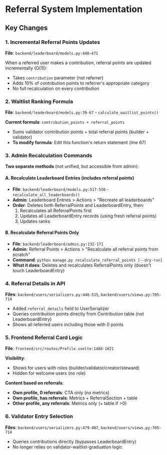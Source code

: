 # Referral System Implementation

## Key Changes

### 1. Incremental Referral Points Updates
**File**: `backend/leaderboard/models.py:448-471`

When a referred user makes a contribution, referral points are updated incrementally (O(1)):
- Takes `contribution` parameter (not referrer)
- Adds 10% of contribution points to referrer's appropriate category
- No full recalculation on every contribution

### 2. Waitlist Ranking Formula
**File**: `backend/leaderboard/models.py:39-67` - `calculate_waitlist_points()`

**Current formula**: `contribution_points + referral_points`
- Sums validator contribution points + total referral points (builder + validator)
- **To modify formula**: Edit this function's return statement (line 67)

### 3. Admin Recalculation Commands

**Two separate methods** (not unified, but accessible from admin):

#### A. Recalculate Leaderboard Entries (includes referral points)
- **File**: `backend/leaderboard/models.py:517-550` - `recalculate_all_leaderboards()`
- **Admin**: Leaderboard Entries > Actions > "Recreate all leaderboards"
- **Order**: Deletes both ReferralPoints and LeaderboardEntry, then:
  1. Recalculates all ReferralPoints first
  2. Updates all LeaderboardEntry records (using fresh referral points)
  3. Updates ranks

#### B. Recalculate Referral Points Only
- **File**: `backend/leaderboard/admin.py:132-171`
- **Admin**: Referral Points > Actions > "Recalculate all referral points from scratch"
- **Command**: `python manage.py recalculate_referral_points [--dry-run]`
- **What it does**: Deletes and recalculates ReferralPoints only (doesn't touch LeaderboardEntry)

### 4. Referral Details in API
**Files**: `backend/users/serializers.py:446-515`, `backend/users/views.py:705-714`

- Added `referral_details` field to UserSerializer
- Queries contribution points directly from Contribution table (not LeaderboardEntry)
- Shows all referred users including those with 0 points

### 5. Frontend Referral Card Logic
**File**: `frontend/src/routes/Profile.svelte:1488-1621`

**Visibility**:
- Shows for users with roles (builder/validator/creator/steward)
- Hidden for welcome users (no role)

**Content based on referrals**:
- **Own profile, 0 referrals**: CTA only (no metrics)
- **Own profile, has referrals**: Metrics + ReferralSection + table
- **Other profile, any referrals**: Metrics only (+ table if >0)

### 6. Validator Entry Selection
**Files**: `backend/users/serializers.py:479-487`, `backend/users/views.py:705-714`

- Queries contributions directly (bypasses LeaderboardEntry)
- No longer relies on validator-waitlist-graduation logic
